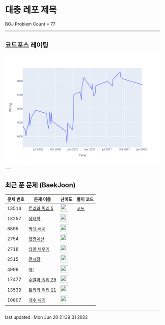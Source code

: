 # 대충 레포 제목

BOJ Problem Count = 77

---

## 코드포스 레이팅
[![Rating Graph](./cfStats.svg)](https://github.com/ingyu1008/Algorithm-Problem-Solving/blob/master/cfStats.html)---

## 최근 푼 문제 (BaekJoon)
| 문제 번호 | 문제 이름 | 난이도 | 풀이 코드 |
| --- | --- | --- | --- |
| 13514 | [트리와 쿼리 5](https://www.acmicpc.net/problem/13514) | <img height="25px" width="25px=" src="https://static.solved.ac/tier_small/22.svg"/> | [코드](<https://github.com/ingyu1008/Algorithm-Problem-Solving/tree/master/Baekjoon%20Online%20Judge/트리와 쿼리 5/solution.cpp>) |
| 13257 | [생태학](https://www.acmicpc.net/problem/13257) | <img height="25px" width="25px=" src="https://static.solved.ac/tier_small/13.svg"/> |  |
| 8895 | [막대 배치](https://www.acmicpc.net/problem/8895) | <img height="25px" width="25px=" src="https://static.solved.ac/tier_small/15.svg"/> |  |
| 2754 | [학점계산](https://www.acmicpc.net/problem/2754) | <img height="25px" width="25px=" src="https://static.solved.ac/tier_small/1.svg"/> |  |
| 2718 | [타일 채우기](https://www.acmicpc.net/problem/2718) | <img height="25px" width="25px=" src="https://static.solved.ac/tier_small/14.svg"/> |  |
| 2515 | [전시장](https://www.acmicpc.net/problem/2515) | <img height="25px" width="25px=" src="https://static.solved.ac/tier_small/14.svg"/> |  |
| 4999 | [아!](https://www.acmicpc.net/problem/4999) | <img height="25px" width="25px=" src="https://static.solved.ac/tier_small/1.svg"/> |  |
| 17477 | [수열과 쿼리 29](https://www.acmicpc.net/problem/17477) | <img height="25px" width="25px=" src="https://static.solved.ac/tier_small/27.svg"/> |  |
| 13539 | [트리와 쿼리 11](https://www.acmicpc.net/problem/13539) | <img height="25px" width="25px=" src="https://static.solved.ac/tier_small/25.svg"/> |  |
| 10807 | [개수 세기](https://www.acmicpc.net/problem/10807) | <img height="25px" width="25px=" src="https://static.solved.ac/tier_small/1.svg"/> |  |


---

last updated : Mon Jun 20 21:39:31 2022

